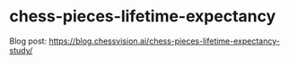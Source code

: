 # chess-pieces-lifetime-expectancy

Blog post: https://blog.chessvision.ai/chess-pieces-lifetime-expectancy-study/
